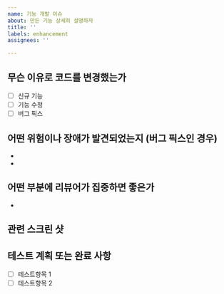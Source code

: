 ```yaml
---
name: 기능 개발 이슈
about: 만든 기능 상세히 설명하자
title: ''
labels: enhancement
assignees: ''

---
```


## 무슨 이유로 코드를 변경했는가
- [ ] 신규 기능
- [ ] 기능 수정
- [ ] 버그 픽스

## 어떤 위험이나 장애가 발견되었는지 (버그 픽스인 경우)
- 
-

## 어떤 부분에 리뷰어가 집중하면 좋은가
- 

## 관련 스크린 샷

## 테스트 계획 또는 완료 사항
- [ ] 테스트항목 1
- [ ] 테스트항목 2
